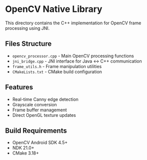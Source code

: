 # OpenCV Native Library

This directory contains the C++ implementation for OpenCV frame processing using JNI.

## Files Structure

- `opencv_processor.cpp` - Main OpenCV processing functions
- `jni_bridge.cpp` - JNI interface for Java ↔ C++ communication
- `frame_utils.h` - Frame manipulation utilities
- `CMakeLists.txt` - CMake build configuration

## Features

- Real-time Canny edge detection
- Grayscale conversion
- Frame buffer management
- Direct OpenGL texture updates

## Build Requirements

- OpenCV Android SDK 4.5+
- NDK 21.0+
- CMake 3.18+